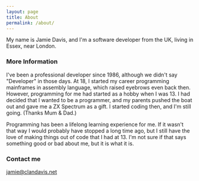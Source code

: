 ```yaml
---
layout: page
title: About
permalink: /about/
---
```


My name is Jamie Davis, and I'm a software developer from the UK, living in Essex, near London.

### More Information

I've been a professional developer since 1986, although we didn't say "Developer" in those days. At 18, I started my career programming mainframes in assembly language, which raised eyebrows even back then. However, programming for me had started as a hobby when I was 13. I had decided that I wanted to be a programmer, and my parents pushed the boat out and gave me a ZX Spectrum as a gift. I started coding then, and I'm still going. (Thanks Mum & Dad.)

Programming has been a lifelong learning experience for me. If it wasn't that way I would probably have stopped a long time ago, but I still have the love of making things out of code that I had at 13. I'm not sure if that says something good or bad about me, but it is what it is.

### Contact me

[jamie@clandavis.net](mailto:jamie@clandavis.net)

